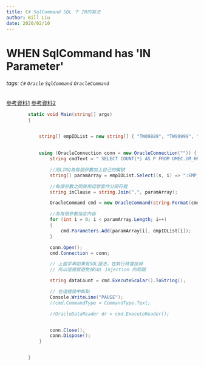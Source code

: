```yaml
---
title: C# SqlCommand SQL 下 IN的寫法
author: Bill Liu
date: 2020/02/10
---
```

# WHEN SqlCommand has 'IN Parameter'
###### tags: `C#` `Oracle` `SqlCommand` `OracleCommand`

[參考資料1](https://stackoverflow.com/questions/2377506/pass-array-parameter-in-sqlcommand)
[參考資料2](https://dotblogs.com.tw/programer_never_sleeps/2020/01/03/dynamicarraytoquery)

```c#
        static void Main(string[] args)
        {
            

            string[] empIDList = new string[] { "TW09889", "TW99999", "TW04567" };
            

            using (OracleConnection conn = new OracleConnection("")) {
                string cmdText = " SELECT COUNT(*) AS P FROM UMEC.UM_HR_EMP WHERE EMP_NO IN ({0}) ";

                //用LINQ為每個參數加上自己的編號
                string[] paramArray = empIDList.Select((s, i) => ":EMP_NO" + i.ToString()).ToArray();

                //每個參數之間使用逗號當作分隔符號
                string inClause = string.Join(",", paramArray);

                OracleCommand cmd = new OracleCommand(string.Format(cmdText, inClause));

                //為每個參數指定內容
                for (int i = 0; i < paramArray.Length; i++)
                {
                    cmd.Parameters.Add(paramArray[i], empIDList[i]);
                }

                conn.Open();
                cmd.Connection = conn;

                // 上面字串如果有SQL語法，在執行時會掛掉
                // 所以這樣就避免掉SQL Injection 的問題

                string dataCount = cmd.ExecuteScalar().ToString();

                // 在這裡設中斷點
                Console.WriteLine("PAUSE");
                //cmd.CommandType = CommandType.Text;

                //OracleDataReader dr = cmd.ExecuteReader();


                conn.Close();
                conn.Dispose();
            }


        }
```
